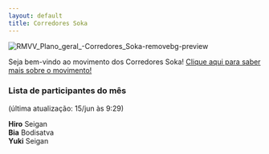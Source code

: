 ```yaml
---
layout: default
title: Corredores Soka
---
```


![RMVV_Plano_geral_-_Corredores_Soka_-removebg-preview](https://github.com/user-attachments/assets/2abc1604-3470-4c9a-9a03-2444c751b892)


Seja bem-vindo ao movimento dos Corredores Soka! 
[Clique aqui para saber mais sobre o movimento!](https://drive.google.com/file/d/SEU_ID_DO_ARQUIVO/view)

### Lista de participantes do mês  
(última atualização: 15/jun às 9:29)

<div class="card-list">

  <div class="card">
    <strong>Hiro</strong>
    <span>Seigan</span>
  </div>

  <div class="card">
    <strong>Bia</strong>
    <span>Bodisatva</span>
  </div>

  <div class="card">
    <strong>Yuki</strong>
    <span>Seigan</span>
  </div>

</div>
